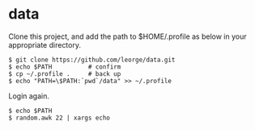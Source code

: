 # data
Clone this project,
and add the path to $HOME/.profile as below in your appropriate directory.  

    $ git clone https://github.com/leorge/data.git
    $ echo $PATH          # confirm
    $ cp ~/.profile .     # back up
    $ echo "PATH=\$PATH:`pwd`/data" >> ~/.profile

Login again.

    $ echo $PATH
    $ random.awk 22 | xargs echo
